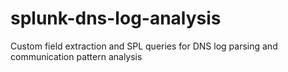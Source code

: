 # splunk-dns-log-analysis
Custom field extraction and SPL queries for DNS log parsing and communication pattern analysis
